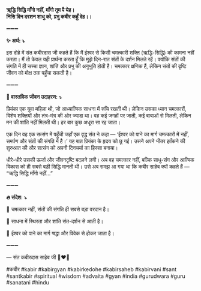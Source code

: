 **ॠद्धि सिद्धि माँगो नहीं, माँगो तुम पै येह।\
निसि दिन दरशन शाधु को, प्रभु कबीर कहुँ देह।।**

➖➖➖

**✨ अर्थ: ⤵**

इस दोहे में संत कबीरदास जी कहते हैं कि मैं ईश्वर से किसी चमत्कारी शक्ति (ऋद्धि-सिद्धि) की कामना नहीं करता। मैं तो केवल यही प्रार्थना करता हूँ कि मुझे दिन-रात संतों के दर्शन मिलते रहें। क्योंकि संतों की संगति में ही सच्चा ज्ञान, शांति और प्रभु की अनुभूति होती है। चमत्कार क्षणिक हैं, लेकिन संतों की दृष्टि जीवन को मोक्ष तक पहुँचा सकती है।

➖➖➖

**🌾 वास्तविक जीवन उदाहरण: ⤵**

प्रियंका एक युवा महिला थी, जो आध्यात्मिक साधना में रुचि रखती थी। लेकिन उसका ध्यान चमत्कारों, विशेष शक्तियों और तंत्र-मंत्र की ओर ज्यादा था। वह कई जगहों पर जाती, कई बाबाओं से मिलती, लेकिन मन की शांति नहीं मिलती थी। हर बार कुछ अधूरा सा रह जाता।

एक दिन वह एक सत्संग में पहुँची जहाँ एक वृद्ध संत ने कहा — ‘ईश्वर को पाने का मार्ग चमत्कारों में नहीं, समर्पण और संतों की संगति में है।’ यह बात प्रियंका के हृदय को छू गई। उसने अपने भीतर झाँकने की शुरुआत की और सत्संग को अपनी दिनचर्या का हिस्सा बनाया।

धीरे-धीरे उसकी ऊर्जा और जीवनदृष्टि बदलने लगी। अब वह चमत्कार नहीं, बल्कि साधु-संग और आत्मिक विकास को ही सबसे बड़ी सिद्धि मानती थी। उसे अब समझ आ गया था कि कबीर साहेब क्यों कहते हैं — “ऋद्धि सिद्धि माँगो नहीं…”

➖➖➖

**🔥 संदेश: ⤵**

📌 चमत्कार नहीं, संतों की संगति ही सबसे बड़ा वरदान है।

📌 साधना में स्थिरता और शांति संत-दर्शन से आती है।

📌 ईश्वर को पाने का मार्ग श्रद्धा और विवेक से होकर जाता है।

➖➖➖

— संत कबीरदास साहेब जी 🙏❤️💯

#कबीर #kabir #kabirgyan #kabirkedohe #kabirsaheb #kabirvani #sant #santkabir #spiritual #wisdom #advaita #gyan #india #gurudwara #guru #sanatani #hindu
